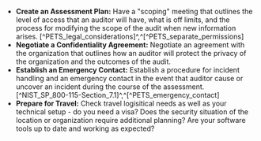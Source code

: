 
* **Create an Assessment Plan:** Have a "scoping" meeting that outlines the level of access that an auditor will have, what is off limits, and the process for modifying the scope of the audit when new information arises. [^PETS_legal_considerations]^,^[^PETS_separate_permissions]
* **Negotiate a Confidentiality Agreement:** Negotiate an agreement with the organization that outlines how an auditor will protect the privacy of the organization and the outcomes of the audit.
* **Establish an Emergency Contact:** Establish a procedure for incident handling and an emergency contact in the event that auditor cause or uncover an incident during the course of the assessment. [^NIST_SP_800-115-Section_7.1]^,^[^PETS_emergency_contact]
* **Prepare for Travel:** Check travel logisitical needs as well as your technical setup - do you need a visa? Does the security situation of the location or organization require additional planning? Are your software tools up to date and working as expected?